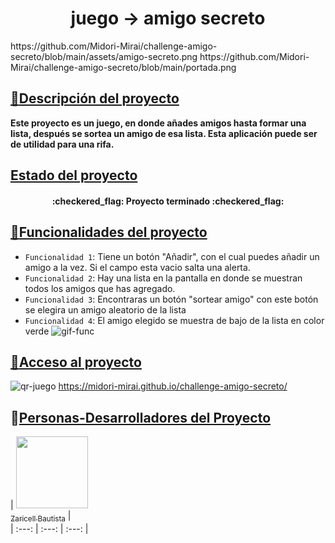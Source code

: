 <h1 align="center"> juego -> amigo secreto </h1>
https://github.com/Midori-Mirai/challenge-amigo-secreto/blob/main/assets/amigo-secreto.png
https://github.com/Midori-Mirai/challenge-amigo-secreto/blob/main/portada.png

## [:page_with_curl:Descripción del proyecto](#hola)
**<p>Este proyecto es un juego, en donde añades amigos hasta formar una lista, después se sortea un amigo de esa lista. Esta aplicación puede ser de utilidad para una rifa.</p>**

## [Estado del proyecto](#Estado-del-proyecto)
<p><h4 align="center">
:checkered_flag: Proyecto terminado :checkered_flag:
</h4></p>

## [:hammer:Funcionalidades del proyecto](#Características-de-la-aplicación-y-demostración)
- `Funcionalidad 1`: Tiene un botón "Añadir", con el cual puedes añadir un amigo a la vez. Si el campo esta vacio salta una alerta.
- `Funcionalidad 2`: Hay una lista en la pantalla en donde se muestran todos los amigos que has agregado.
- `Funcionalidad 3`: Encontraras un botón "sortear amigo" con este botón se elegira un amigo aleatorio de la lista 
- `Funcionalidad 4`: El amigo elegido se muestra de bajo de la lista en color verde
![gif-func](https://github.com/user-attachments/assets/a76863bf-060e-4a54-96c0-abfe9058d345)

## [:link:Acceso al proyecto](#acceso-proyecto)
![qr-juego](https://github.com/user-attachments/assets/66a4e9d9-0720-4ada-a768-7ad086a6ff36)
https://midori-mirai.github.io/challenge-amigo-secreto/

## :girl:[Personas-Desarrolladores del Proyecto](#personas-desarrolladores)

| [<img src="https://avatars.githubusercontent.com/u/196402413?v=4" width=115><br><sub>Zaricell Bautista</sub>](https://github.com/Midori-Mirai) |  
| :---: | :---: | :---: |


